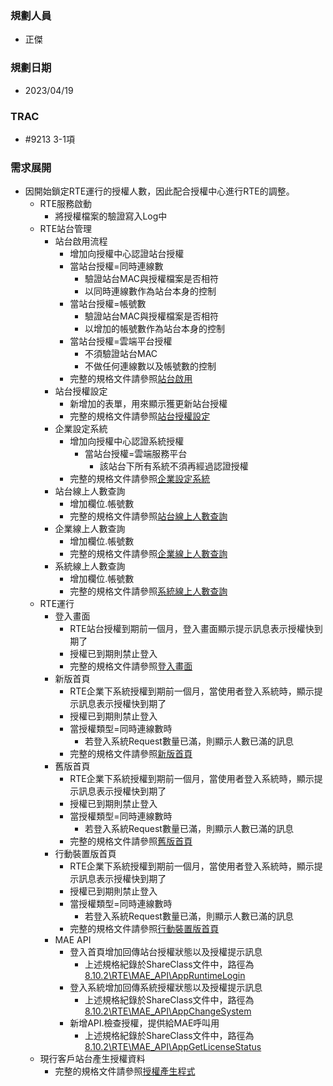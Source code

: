 ### <div id="user">規劃人員</div>
* 正傑
  
### <div id="updatedate">規劃日期</div>
* 2023/04/19
  
### <div id="trac">TRAC</div>
* #9213 3-1項
  
### <div id="requirement">需求展開</div>
* 因開始鎖定RTE運行的授權人數，因此配合授權中心進行RTE的調整。
  * RTE服務啟動
    * 將授權檔案的驗證寫入Log中
  * RTE站台管理
    * 站台啟用流程
      * 增加向授權中心認證站台授權
      * 當站台授權=同時連線數
        * 驗證站台MAC與授權檔案是否相符
        * 以同時連線數作為站台本身的控制
      * 當站台授權=帳號數
        * 驗證站台MAC與授權檔案是否相符
        * 以增加的帳號數作為站台本身的控制
      * 當站台授權=雲端平台授權
        * 不須驗證站台MAC
        * 不做任何連線數以及帳號數的控制
      * 完整的規格文件請參照[站台啟用](../../../RTE/SITE/active/README.md)
    * 站台授權設定
      * 新增加的表單，用來顯示獲更新站台授權
      * 完整的規格文件請參照[站台授權設定](../../../RTE/SITE/siteauth/README.md)
    * 企業設定系統
      * 增加向授權中心認證系統授權
        * 當站台授權=雲端服務平台
          * 該站台下所有系統不須再經過認證授權
      * 完整的規格文件請參照[企業設定系統](../../../RTE/SITE/enterprisesystem/README.md)
    * 站台線上人數查詢
      * 增加欄位.帳號數
      * 完整的規格文件請參照[站台線上人數查詢](../../../RTE/SITE/siteonlineuser/README.md)
    * 企業線上人數查詢
      * 增加欄位.帳號數
      * 完整的規格文件請參照[企業線上人數查詢](../../../RTE/SITE/enterpriseonlineuser/README.md)
    * 系統線上人數查詢
      * 增加欄位.帳號數
      * 完整的規格文件請參照[系統線上人數查詢](../../../RTE/SITE/systemonlineuser/README.md)
  * RTE運行
    * 登入畫面
      * RTE站台授權到期前一個月，登入畫面顯示提示訊息表示授權快到期了
      * 授權已到期則禁止登入
      * 完整的規格文件請參照[登入畫面](../../../RTE/SYSTEM/LOGIN/README.md)
    * 新版首頁
      * RTE企業下系統授權到期前一個月，當使用者登入系統時，顯示提示訊息表示授權快到期了
      * 授權已到期則禁止登入
      * 當授權類型=同時連線數時
        * 若登入系統Request數量已滿，則顯示人數已滿的訊息
      * 完整的規格文件請參照[新版首頁](../../../RTE/SYSTEM/MAINPAGE/README.md)
    * 舊版首頁
      * RTE企業下系統授權到期前一個月，當使用者登入系統時，顯示提示訊息表示授權快到期了
      * 授權已到期則禁止登入
      * 當授權類型=同時連線數時
        * 若登入系統Request數量已滿，則顯示人數已滿的訊息
      * 完整的規格文件請參照[舊版首頁](../../../RTE/SYSTEM/MAINPAGE_OLD/README.md)
    * 行動裝置版首頁
      * RTE企業下系統授權到期前一個月，當使用者登入系統時，顯示提示訊息表示授權快到期了
      * 授權已到期則禁止登入
      * 當授權類型=同時連線數時
        * 若登入系統Request數量已滿，則顯示人數已滿的訊息
      * 完整的規格文件請參照[行動裝置版首頁](../../../RTE/SYSTEM/MAINPAGE_MOBILE/README.md)
    * MAE API
      * 登入首頁增加回傳站台授權狀態以及授權提示訊息
        * 上述規格紀錄於ShareClass文件中，路徑為[8.10.2\RTE\MAE_API\AppRuntimeLogin]()
      * 登入系統增加回傳系統授權狀態以及授權提示訊息
        * 上述規格紀錄於ShareClass文件中，路徑為[8.10.2\RTE\MAE_API\AppChangeSystem]()
      * 新增API.檢查授權，提供給MAE呼叫用
        * 上述規格紀錄於ShareClass文件中，路徑為[8.10.2\RTE\MAE_API\AppGetLicenseStatus]()
  * 現行客戶站台產生授權資料
    * 完整的規格文件請參照[授權產生程式](../../../RTE/CUSTOM/AUTH/README.md)
  
